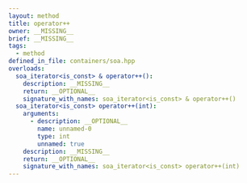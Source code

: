 ```yaml
---
layout: method
title: operator++
owner: __MISSING__
brief: __MISSING__
tags:
  - method
defined_in_file: containers/soa.hpp
overloads:
  soa_iterator<is_const> & operator++():
    description: __MISSING__
    return: __OPTIONAL__
    signature_with_names: soa_iterator<is_const> & operator++()
  soa_iterator<is_const> operator++(int):
    arguments:
      - description: __OPTIONAL__
        name: unnamed-0
        type: int
        unnamed: true
    description: __MISSING__
    return: __OPTIONAL__
    signature_with_names: soa_iterator<is_const> operator++(int)
---
```

